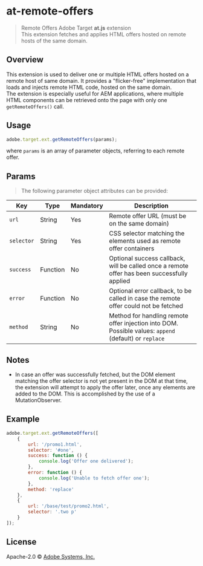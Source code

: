 # at-remote-offers
> Remote Offers Adobe Target **at.js** extension  
> This extension fetches and applies HTML offers hosted on remote hosts of the same domain.

## Overview

This extension is used to deliver one or multiple HTML offers hosted on a remote host of same domain. It provides a "flicker-free" implementation that loads and injects remote HTML code, hosted on the same domain.  
The extension is especially useful for AEM applications, where multiple HTML components can be retrieved onto the page with only one `getRemoteOffers()` call.

## Usage

```javascript
adobe.target.ext.getRemoteOffers(params);
```

where `params` is an array of parameter objects, referring to each remote offer.  

## Params

> The following parameter object attributes can be provided:

Key | Type | Mandatory | Description
--- | ---- | --------- | -----------
`url` | String | Yes | Remote offer URL (must be on the same domain)
`selector` | String | Yes | CSS selector matching the elements used as remote offer containers
`success` | Function | No | Optional success callback, will be called once a remote offer has been successfully applied
`error` | Function | No | Optional error callback, to be called in case the remote offer could not be fetched
`method` | String | No | Method for handling remote offer injection into DOM. Possible values: `append` (default) or `replace`

## Notes

* In case an offer was successfully fetched, but the DOM element matching the offer selector is not yet present in the DOM at that time, the extension will attempt to apply the offer later, once any elements are added to the DOM. This is accomplished by the use of a MutationObserver.

## Example

```javascript
adobe.target.ext.getRemoteOffers([
	{
		url: '/promo1.html',
		selector: '#one',
		success: function () {
			console.log('Offer one delivered');
		},
		error: function () {
			console.log('Unable to fetch offer one');
		},
		method: 'replace'
	},
	{
		url: '/base/test/promo2.html',
		selector: '.two p'
	}
]);
```

## License

Apache-2.0 © [Adobe Systems, Inc.](http://www.adobe.com)
